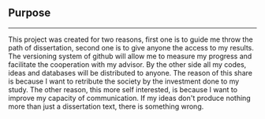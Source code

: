 ## Purpose
---------------------

This project was created for two reasons, first one is to guide me throw the path of dissertation, second one is to give anyone the access to my results. The versioning system of github will allow me to measure my progress and facilitate the cooperation with my advisor. By the other side all my codes, ideas and databases will be distributed to anyone. The reason of this share is because I want to retribute the society by the investment done to my study. The other reason, this more self interested, is because I want to improve my capacity of communication. If my ideas don't produce nothing more than just a dissertation text, there is something wrong.

